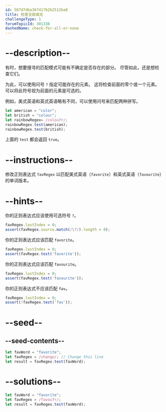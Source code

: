 ```yaml
---
id: 587d7dba367417b2b2512ba8
title: 检查全部或无
challengeType: 1
forumTopicId: 301338
dashedName: check-for-all-or-none
---
```


# --description--

有时，想要搜寻的匹配模式可能有不确定是否存在的部分。 尽管如此，还是想检查它们。

为此，可以使用问号 `?` 指定可能存在的元素。 这将检查前面的零个或一个元素。 可以将此符号视为前面的元素是可选的。

例如，美式英语和英式英语略有不同，可以使用问号来匹配两种拼写。

```js
let american = "color";
let british = "colour";
let rainbowRegex= /colou?r/;
rainbowRegex.test(american);
rainbowRegex.test(british);
```

上面的 `test` 都会返回 `true`。

# --instructions--

修改正则表达式 `favRegex` 以匹配美式英语（`favorite`）和英式英语（`favourite`）的单词版本。

# --hints--

你的正则表达式应该使用可选符号 `?`。

```js
favRegex.lastIndex = 0;
assert(favRegex.source.match(/\?/).length > 0);
```

你的正则表达式应该匹配 `favorite`。

```js
favRegex.lastIndex = 0;
assert(favRegex.test('favorite'));
```

你的正则表达式应该匹配 `favourite`。

```js
favRegex.lastIndex = 0;
assert(favRegex.test('favourite'));
```

你的正则表达式不应该匹配 `fav`。

```js
favRegex.lastIndex = 0;
assert(!favRegex.test('fav'));
```

# --seed--

## --seed-contents--

```js
let favWord = "favorite";
let favRegex = /change/; // Change this line
let result = favRegex.test(favWord);
```

# --solutions--

```js
let favWord = "favorite";
let favRegex = /favou?r/;
let result = favRegex.test(favWord);
```

